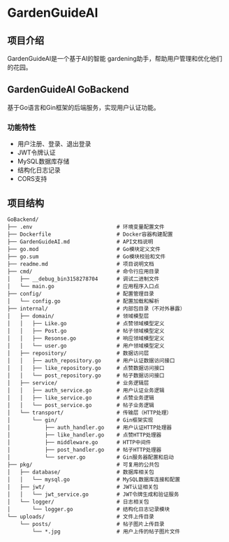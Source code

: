 <!--
 * @Author: Jeffrey Zhu JeffreyZhu0201@gmail.com
 * @Date: 2025-08-29 03:41:22
 * @LastEditors: error: error: git config user.name & please set dead value or install git && error: git config user.email & please set dead value or install git & please set dead value or install git
 * @LastEditTime: 2025-09-04 01:15:19
 * @FilePath: /GardenGuideAI/GoBackend/readme.md
 * @Description:
 * 项目介绍
 * GardenGuideAI是一个基于AI的智能 gardening助手，帮助用户管理和优化他们的花园。
 *
 * Copyright (c) 2025 by Jeffrey Zhu, All Rights Reserved.
-->


# GardenGuideAI
## 项目介绍
GardenGuideAI是一个基于AI的智能 gardening助手，帮助用户管理和优化他们的花园。

## GardenGuideAI GoBackend

基于Go语言和Gin框架的后端服务，实现用户认证功能。

### 功能特性

- 用户注册、登录、退出登录
- JWT令牌认证
- MySQL数据库存储
- 结构化日志记录
- CORS支持

## 项目结构
```
GoBackend/
├── .env                           # 环境变量配置文件
├── Dockerfile                     # Docker容器构建配置
├── GardenGuideAI.md               # API文档说明
├── go.mod                         # Go模块定义文件
├── go.sum                         # Go模块校验和文件
├── readme.md                      # 项目说明文档
├── cmd/                           # 命令行应用目录
│   ├── __debug_bin3158278704      # 调试二进制文件
│   └── main.go                    # 应用程序入口点
├── config/                        # 配置管理目录
│   └── config.go                  # 配置加载和解析
├── internal/                      # 内部包目录（不对外暴露）
│   ├── domain/                    # 领域模型层
│   │   ├── Like.go                # 点赞领域模型定义
│   │   ├── Post.go                # 帖子领域模型定义
│   │   ├── Resonse.go             # 响应领域模型定义
│   │   └── user.go                # 用户领域模型定义
│   ├── repository/                # 数据访问层
│   │   ├── auth_repository.go     # 用户认证数据访问接口
│   │   ├── like_repository.go     # 点赞数据访问接口
│   │   └── post_repository.go     # 帖子数据访问接口
│   ├── service/                   # 业务逻辑层
│   │   ├── auth_service.go        # 用户认证业务逻辑
│   │   ├── like_service.go        # 点赞业务逻辑
│   │   └── post_service.go        # 帖子业务逻辑
│   └── transport/                 # 传输层（HTTP处理）
│       └── gin/                   # Gin框架实现
│           ├── auth_handler.go    # 用户认证HTTP处理器
│           ├── like_handler.go    # 点赞HTTP处理器
│           ├── middleware.go      # HTTP中间件
│           ├── post_handler.go    # 帖子HTTP处理器
│           └── server.go          # Gin服务器配置和启动
├── pkg/                           # 可复用的公共包
│   ├── database/                  # 数据库相关包
│   │   └── mysql.go               # MySQL数据库连接和配置
│   ├── jwt/                       # JWT认证相关包
│   │   └── jwt_service.go         # JWT令牌生成和验证服务
│   └── logger/                    # 日志相关包
│       └── logger.go              # 结构化日志记录模块
└── uploads/                       # 文件上传目录
    └── posts/                     # 帖子图片上传目录
        └── *.jpg                  # 用户上传的帖子图片文件

```
